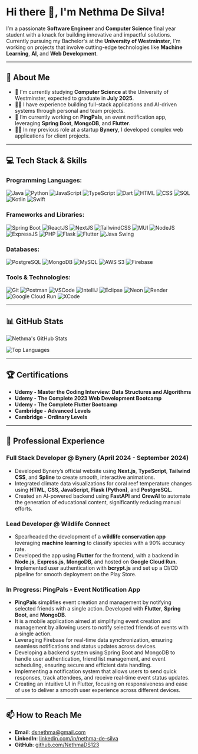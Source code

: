 # Hi there 👋, I'm Nethma De Silva!

I’m a passionate **Software Engineer** and **Computer Science** final year student with a knack for building innovative and impactful solutions. Currently pursuing my Bachelor's at the **University of Westminster**, I'm working on projects that involve cutting-edge technologies like **Machine Learning**, **AI**, and **Web Development**.

---

## 🚀 About Me

- 🏫 I'm currently studying **Computer Science** at the University of Westminster, expected to graduate in **July 2025**.
- 👨‍💻 I have experience building full-stack applications and AI-driven systems through personal and team projects.
- 🌱 I’m currently working on **PingPals**, an event notification app, leveraging **Spring Boot**, **MongoDB**, and **Flutter**.
- 🧑‍💻 In my previous role at a startup **Bynery**, I developed complex web applications for client projects.

---

## 💻 Tech Stack & Skills

### **Programming Languages:**
![Java](https://img.shields.io/badge/Java-%23ED8B00.svg?style=flat&logo=java&logoColor=white) ![Python](https://img.shields.io/badge/Python-%233776AB.svg?style=flat&logo=python&logoColor=white) ![JavaScript](https://img.shields.io/badge/JavaScript-%23F7DF1E.svg?style=flat&logo=javascript&logoColor=black) ![TypeScript](https://img.shields.io/badge/TypeScript-%23007ACC.svg?style=flat&logo=typescript&logoColor=white) ![Dart](https://img.shields.io/badge/Dart-%230175C2.svg?style=flat&logo=dart&logoColor=white) ![HTML](https://img.shields.io/badge/HTML-%23E34F26.svg?style=flat&logo=html5&logoColor=white) ![CSS](https://img.shields.io/badge/CSS-%231572B6.svg?style=flat&logo=css3&logoColor=white) ![SQL](https://img.shields.io/badge/SQL-%2300758F.svg?style=flat&logo=sqlite&logoColor=white) ![Kotlin](https://img.shields.io/badge/Kotlin-%230095D5.svg?style=flat&logo=kotlin&logoColor=white) ![Swift](https://img.shields.io/badge/Swift-%23FA7343.svg?style=flat&logo=swift&logoColor=white)

### **Frameworks and Libraries:**
![Spring Boot](https://img.shields.io/badge/Spring_Boot-%236DB33F.svg?style=flat&logo=spring-boot&logoColor=white) ![ReactJS](https://img.shields.io/badge/ReactJS-%2361DAFB.svg?style=flat&logo=react&logoColor=black) ![NextJS](https://img.shields.io/badge/NextJS-%23000000.svg?style=flat&logo=nextdotjs&logoColor=white) ![TailwindCSS](https://img.shields.io/badge/Tailwind_CSS-%2338B2AC.svg?style=flat&logo=tailwind-css&logoColor=white) ![MUI](https://img.shields.io/badge/MUI-%230081CB.svg?style=flat&logo=mui&logoColor=white) ![NodeJS](https://img.shields.io/badge/NodeJS-%23339933.svg?style=flat&logo=nodedotjs&logoColor=white) ![ExpressJS](https://img.shields.io/badge/ExpressJS-%23000000.svg?style=flat&logo=express&logoColor=white) ![PHP](https://img.shields.io/badge/PHP-%23777BB4.svg?style=flat&logo=php&logoColor=white) ![Flask](https://img.shields.io/badge/Flask-%23000000.svg?style=flat&logo=flask&logoColor=white) ![Flutter](https://img.shields.io/badge/Flutter-%2302569B.svg?style=flat&logo=flutter&logoColor=white) ![Java Swing](https://img.shields.io/badge/Java_Swing-%23ED8B00.svg?style=flat&logo=java&logoColor=white)

### **Databases:**
![PostgreSQL](https://img.shields.io/badge/PostgreSQL-%23336791.svg?style=flat&logo=postgresql&logoColor=white) ![MongoDB](https://img.shields.io/badge/MongoDB-%2347A248.svg?style=flat&logo=mongodb&logoColor=white) ![MySQL](https://img.shields.io/badge/MySQL-%2300f.svg?style=flat&logo=mysql&logoColor=white) ![AWS S3](https://img.shields.io/badge/AWS_S3-%23FF9900.svg?style=flat&logo=amazon-aws&logoColor=white) ![Firebase](https://img.shields.io/badge/Firebase-%23039BE5.svg?style=flat&logo=firebase)

### **Tools & Technologies:**
![Git](https://img.shields.io/badge/Git-%23F05033.svg?style=flat&logo=git&logoColor=white) ![Postman](https://img.shields.io/badge/Postman-%23FF6C37.svg?style=flat&logo=postman&logoColor=white) ![VSCode](https://img.shields.io/badge/VSCode-%23007ACC.svg?style=flat&logo=visual-studio-code&logoColor=white) ![IntelliJ](https://img.shields.io/badge/IntelliJ-%23000000.svg?style=flat&logo=intellij-idea&logoColor=white) ![Eclipse](https://img.shields.io/badge/Eclipse-%232C2255.svg?style=flat&logo=eclipse&logoColor=white) ![Neon](https://img.shields.io/badge/Neon-%231A73E8.svg?style=flat&logo=neon&logoColor=white) ![Render](https://img.shields.io/badge/Render-%2300BFA5.svg?style=flat&logo=render&logoColor=white) ![Google Cloud Run](https://img.shields.io/badge/Google_Cloud_Run-%234285F4.svg?style=flat&logo=google-cloud&logoColor=white) ![XCode](https://img.shields.io/badge/XCode-%23000000.svg?style=flat&logo=xcode&logoColor=white)

---

## 📊 GitHub Stats

![Nethma's GitHub Stats](https://github-readme-stats.vercel.app/api?username=NethmaDS123&show_icons=true&theme=radical&count_private=true&include_all_commits=true)

![Top Languages](https://github-readme-stats.vercel.app/api/top-langs/?username=NethmaDS123&layout=compact&theme=radical&count_private=true)

---

## 🏆 Certifications

- **Udemy - Master the Coding Interview: Data Structures and Algorithms**
- **Udemy - The Complete 2023 Web Development Bootcamp**
- **Udemy - The Complete Flutter Bootcamp**
- **Cambridge - Advanced Levels**
- **Cambridge - Ordinary Levels**

---

## 💼 Professional Experience

### **Full Stack Developer @ Bynery (April 2024 - September 2024)**

- Developed Bynery’s official website using **Next.js**, **TypeScript**, **Tailwind CSS**, and **Spline** to create smooth, interactive animations.
- Integrated climate data visualizations for coral reef temperature changes using **HTML**, **CSS**, **JavaScript**, **Flask (Python)**, and **PostgreSQL**.
- Created an AI-powered backend using **FastAPI** and **CrewAI** to automate the generation of educational content, significantly reducing manual efforts.
  
### **Lead Developer @ Wildlife Connect**

- Spearheaded the development of a **wildlife conservation app** leveraging **machine learning** to classify species with a 90% accuracy rate.
- Developed the app using **Flutter** for the frontend, with a backend in **Node.js**, **Express.js**, **MongoDB**, and hosted on **Google Cloud Run**.
- Implemented user authentication with **bcrypt.js** and set up a CI/CD pipeline for smooth deployment on the Play Store.

### **In Progress: PingPals - Event Notification App**

- **PingPals** simplifies event creation and management by notifying selected friends with a single action. Developed with **Flutter**, **Spring Boot**, and **MongoDB**.
- It is a  mobile application aimed at simplifying event creation and management by allowing users to notify selected friends of events with a single action.
- Leveraging Firebase for real-time data synchronization, ensuring seamless notifications and status updates across devices.
- Developing a backend system using Spring Boot and MongoDB to handle user authentication, friend list management, and event scheduling, ensuring secure and efficient data handling.
- Implementing a notification system that allows users to send quick responses, track attendees, and receive real-time event status updates.
- Creating an intuitive UI in Flutter, focusing on responsiveness and ease of use to deliver a smooth user experience across different devices.

---

## 📫 How to Reach Me

- **Email**: dsnethma@gmail.com
- **LinkedIn**: [linkedin.com/in/nethma-de-silva](http://www.linkedin.com/in/nethma-de-silva-b34727212)
- **GitHub**: [github.com/NethmaDS123](https://github.com/NethmaDS123)

